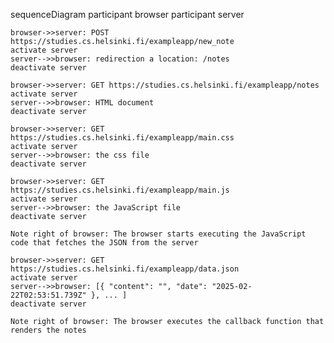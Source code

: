 sequenceDiagram
    participant browser
    participant server

    browser->>server: POST https://studies.cs.helsinki.fi/exampleapp/new_note
    activate server
    server-->>browser: redirection a location: /notes
    deactivate server

    browser->>server: GET https://studies.cs.helsinki.fi/exampleapp/notes
    activate server
    server-->>browser: HTML document
    deactivate server

    browser->>server: GET https://studies.cs.helsinki.fi/exampleapp/main.css
    activate server
    server-->>browser: the css file
    deactivate server

    browser->>server: GET https://studies.cs.helsinki.fi/exampleapp/main.js
    activate server
    server-->>browser: the JavaScript file
    deactivate server

    Note right of browser: The browser starts executing the JavaScript code that fetches the JSON from the server

    browser->>server: GET https://studies.cs.helsinki.fi/exampleapp/data.json
    activate server
    server-->>browser: [{ "content": "", "date": "2025-02-22T02:53:51.739Z" }, ... ]
    deactivate server

    Note right of browser: The browser executes the callback function that renders the notes